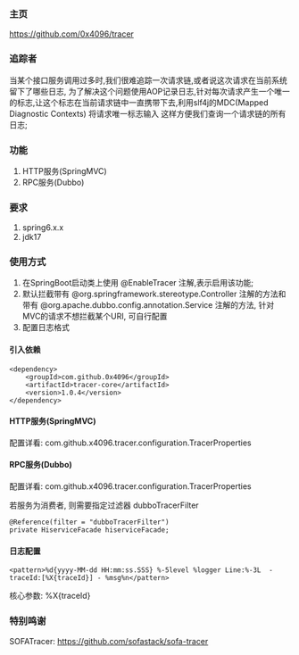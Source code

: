 ### 主页
https://github.com/0x4096/tracer

### 追踪者
当某个接口服务调用过多时,我们很难追踪一次请求链,或者说这次请求在当前系统留下了哪些日志,
为了解决这个问题使用AOP记录日志,针对每次请求产生一个唯一的标志,让这个标志在当前请求链中一直携带下去,利用slf4j的MDC(Mapped Diagnostic Contexts) 将请求唯一标志输入
这样方便我们查询一个请求链的所有日志;

### 功能
1. HTTP服务(SpringMVC)
2. RPC服务(Dubbo)

### 要求
1. spring6.x.x
2. jdk17

### 使用方式
1. 在SpringBoot启动类上使用 @EnableTracer 注解,表示启用该功能;
2. 默认拦截带有 @org.springframework.stereotype.Controller 注解的方法和带有 @org.apache.dubbo.config.annotation.Service 注解的方法, 针对MVC的请求不想拦截某个URI, 可自行配置
3. 配置日志格式

#### 引入依赖

```
<dependency>
    <groupId>com.github.0x4096</groupId>
    <artifactId>tracer-core</artifactId>
    <version>1.0.4</version>
</dependency>
```

#### HTTP服务(SpringMVC)
配置详看: com.github.x4096.tracer.configuration.TracerProperties

#### RPC服务(Dubbo) 
配置详看: com.github.x4096.tracer.configuration.TracerProperties

若服务为消费者, 则需要指定过滤器 dubboTracerFilter
```
@Reference(filter = "dubboTracerFilter")
private HiserviceFacade hiserviceFacade;
```

#### 日志配置
```
<pattern>%d{yyyy-MM-dd HH:mm:ss.SSS} %-5level %logger Line:%-3L  - traceId:[%X{traceId}] - %msg%n</pattern>
```

核心参数: %X{traceId}

### 特别鸣谢
SOFATracer: https://github.com/sofastack/sofa-tracer
